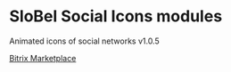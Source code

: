 SloBel Social Icons modules
=======================

Animated icons of social networks v1.0.5

[Bitrix Marketplace](http://marketplace.1c-bitrix.ru/solutions/slobel.socialicons/)